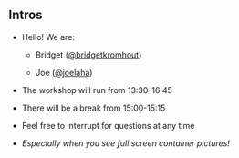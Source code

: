 ## Intros

 - Hello! We are:

   -  Bridget ([@bridgetkromhout](https://twitter.com/bridgetkromhout))

   -  Joe ([@joelaha](https://twitter.com/joelaha))

- The workshop will run from 13:30-16:45

- There will be a break from 15:00-15:15

- Feel free to interrupt for questions at any time

- *Especially when you see full screen container pictures!*

